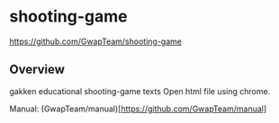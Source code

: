 # shooting-game
https://github.com/GwapTeam/shooting-game

## Overview
gakken educational shooting-game texts
Open html file using chrome.

Manual: (GwapTeam/manual)[https://github.com/GwapTeam/manual]
